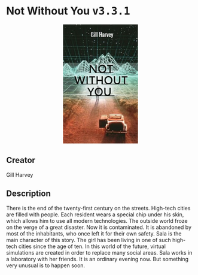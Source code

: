 
# Not Without You <kbd>v3.3.1</kbd>

<center>
  <img src="./cover-1024.jpg"/>
</center>

## Creator
Gill Harvey

## Description
There is the end of the twenty-first century on the streets. High-tech cities are filled with people. Each resident wears a special chip under his skin, which allows him to use all modern technologies. The outside world froze on the verge of a great disaster. Now it is contaminated.  It is abandoned by most of the inhabitants, who once left it for their own safety. Sala is the main character of this story. The girl has been living in one of such high-tech cities since the age of ten. In this world of the future, virtual simulations are created in order to replace many social areas. Sala works in a laboratory with her friends. It is an ordinary evening now. But something very unusual is to happen soon. 
